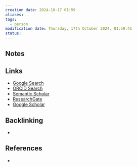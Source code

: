 ```yaml
---
creation date: 2024-10-17 01:59
aliases: 
tags:
  - person
modification date: Thursday, 17th October 2024, 01:59:41
status:
---
```


## Notes

## Links

- [Google Search](https://www.google.com/search?q=B.+Shameedha+Begum)
- [ORCID Search](https://orcid.org/orcid-search/search?searchQuery=B.%20Shameedha%20Begum)
- [Semantic Scholar](https://www.semanticscholar.org/search?q=B.%20Shameedha%20Begum&sort=relevance)
- [ResearchGate](https://www.researchgate.net/search?q=B.%20Shameedha%20Begum)
- [Google Scholar](https://scholar.google.com/scholar?q=B.+Shameedha+Begum)

## Backlinking

+

## References

+
